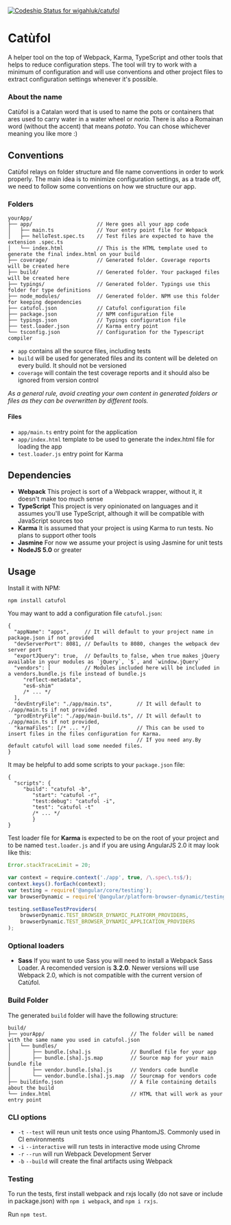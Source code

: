 [ ![Codeship Status for wigahluk/catufol](https://app.codeship.com/projects/a692f220-f6ce-0134-948f-3e14bfe21487/status?branch=master)](https://app.codeship.com/projects/210582)

Catùfol
=======

A helper tool on the top of Webpack, Karma, TypeScript and other tools that helps to reduce configuration
steps. The tool will try to work with a minimum of configuration and will use conventions and other project files
to extract configuration settings whenever it's possible.

### About the name

Catùfol is a Catalan word that is used to name the pots or containers that ares used to carry water in a water wheel or
_noria_. There is also a Romainan word (without the accent) that means _potato_. You can chose whichever
meaning you like more :)

## Conventions

Catùfol relays on folder structure and file name conventions in order to work properly. The main idea is to minimize
configuration settings, as a trade off, we need to follow some conventions on how we structure our app.

### Folders

```
yourApp/
├── app/                     // Here goes all your app code
│   ├── main.ts              // Your entry point file for Webpack
│   ├── helloTest.spec.ts    // Test files are expected to have the extension .spec.ts
│   └── index.html           // This is the HTML template used to generate the final index.html on your build
├── coverage/                // Generated folder. Coverage reports will be created here
├── build/                   // Generated folder. Your packaged files will be created here
├── typings/                 // Generated folder. Typings use this folder for type definitions
├── node_modules/            // Generated folder. NPM use this folder for keeping dependencies
├── catufol.json             // Catufol configuration file
├── package.json             // NPM configuration file
├── typings.json             // Typings configuration file
├── test.loader.json         // Karma entry point
└── tsconfig.json            // Configuration for the Typescript compiler
```

* `app` contains all the source files, including tests
* `build` will be used for generated files and its content will be deleted on every build. It should not be versioned
* `coverage` will contain the test coverage reports and it should also be ignored from version control

_As a general rule, avoid creating your own content in generated folders or files as they can be overwritten by different
tools._

#### Files

* `app/main.ts` entry point for the application
* `app/index.html` template to be used to generate the index.html file for loading the app
* `test.loader.js` entry point for Karma 

## Dependencies

* __Webpack__ This project is sort of a Webpack wrapper, without it, it doesn't make too much sense
* __TypeScript__ This project is very opinionated on languages and it assumes you'll use TypeScript, although it will
be compatible with JavaScript sources too
* __Karma__ It is assumed that your project is using Karma to run tests. No plans to support other tools
* __Jasmine__ For now we assume your project is using Jasmine for unit tests
* __NodeJS 5.0__ or greater


## Usage

Install it with NPM:
```shell
npm install catufol
```
    
You may want to add a configuration file `catufol.json`:

```
{
  "appName": "apps",     // It will default to your project name in package.json if not provided
  "devServerPort": 8081, // Defaults to 8080, changes the webpack dev server port
  "exportJQuery": true,  // Defaults to false, when true makes jQuery available in your modules as `jQuery`, `$`, and `window.jQuery`
  "vendors": [           // Modules included here will be included in a vendors.bundle.js file instead of bundle.js
     "reflect-metadata",
     "es6-shim"
     /* ... */
  ],
  "devEntryFile": "./app/main.ts",        // It will default to ./app/main.ts if not provided
  "prodEntryFile": "./app/main-build.ts", // It will default to ./app/main.ts if not provided,
  "karmaFiles": [/* ... */]               // This can be used to insert files in the files configuration for Karma.
                                          // If you need any.By default catufol will load some needed files.
}
```

It may be helpful to add some scripts to your `package.json` file:
```
{
  "scripts": {
     "build": "catufol -b",
        "start": "catufol -r",
        "test:debug": "catufol -i",
        "test": "catufol -t"
        /* ... */
        }
}

```

Test loader file for __Karma__ is expected to be on the root of your project and to be named `test.loader.js` and if
you are using AngularJS 2.0 it may look like this:

```javascript
Error.stackTraceLimit = 20;

var context = require.context('./app', true, /\.spec\.ts$/);
context.keys().forEach(context);
var testing = require('@angular/core/testing');
var browserDynamic = require('@angular/platform-browser-dynamic/testing');

testing.setBaseTestProviders(
    browserDynamic.TEST_BROWSER_DYNAMIC_PLATFORM_PROVIDERS,
    browserDynamic.TEST_BROWSER_DYNAMIC_APPLICATION_PROVIDERS
);
```

### Optional loaders

* **Sass** If you want to use Sass you will need to install a Webpack Sass Loader. A recomended version is **3.2.0**. Newer versions will use Webpack 2.0, which is not compatible with the current version of Catùfol.



### Build Folder

The generated `build` folder will have the following structure:

```
build/
├── yourApp/                            // The folder will be named with the same name you used in catufol.json
│   └── bundles/
│       ├── bundle.[sha].js             // Bundled file for your app
│       ├── bundle.[sha].js.map         // Source map for your main bundle file
│       ├── vendor.bundle.[sha].js      // Vendors code bundle
│       └── vendor.bundle.[sha].js.map  // Sourcmap for vendors code
├── buildinfo.json                      // A file containing details about the build
└── index.html                          // HTML that will work as your entry point
```

### CLI options

* `-t` `--test` will reun unit tests once using PhantomJS. Commonly used in CI environments
* `-i` `--interactive` will run tests in interactive mode using Chrome
* `-r` `--run` will run Webpack Development Server
* `-b` `--build` will create the final artifacts using Webpack

### Testing

To run the tests, first install webpack and rxjs locally (do not save or include in package.json) with `npm i webpack`,
and `npm i rxjs`.

Run `npm test`.